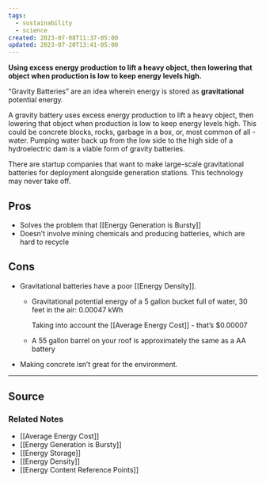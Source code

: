 ```yaml
---
tags:
  - sustainability
  - science
created: 2023-07-08T11:37-05:00
updated: 2023-07-20T13:41-05:00
---
```

**Using excess energy production to lift a heavy object, then lowering that object when production is low to keep energy levels high.**

“Gravity Batteries” are an idea wherein energy is stored as **gravitational** potential energy. 

A gravity battery uses excess energy production to lift a heavy object, then lowering that object when production is low to keep energy levels high. This could be concrete blocks, rocks, garbage in a box, or, most common of all - water. Pumping water back up from the low side to the high side of a hydroelectric dam is a viable form of gravity batteries.

There are startup companies that want to make large-scale gravitational batteries for deployment alongside generation stations. This technology may never take off.

## Pros

- Solves the problem that [[Energy Generation is Bursty]]
- Doesn’t involve mining chemicals and producing batteries, which are hard to recycle

## Cons

- Gravitational batteries have a poor [[Energy Density]].
    - Gravitational potential energy of a 5 gallon bucket full of water, 30 feet in the air: 
    0.00047 kWh
        
        Taking into account the [[Average Energy Cost]] - that’s $0.00007
        
    - A 55 gallon barrel on your roof is approximately the same as a AA battery
- Making concrete isn’t great for the environment.

---

## Source


### Related Notes
- [[Average Energy Cost]] 
- [[Energy Generation is Bursty]] 
- [[Energy Storage]] 
- [[Energy Density]] 
- [[Energy Content Reference Points]]